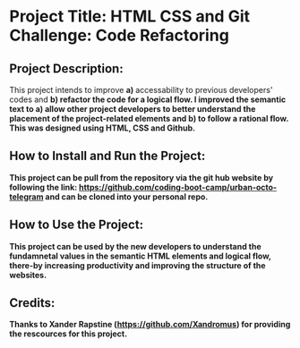 # Project Title: HTML CSS and Git Challenge: Code Refactoring
## Project Description:
This project intends to improve 
<b>   a) </b> accessability to previous developers' codes and 
 <b>  b) <b> refactor the code for a logical flow. 
I improved the semantic text to 
<b>   a) <b> allow other project developers to better understand the placement of the project-related elements and 
<b>   b) <b> to follow a rational flow.  
This was designed using HTML, CSS and Github.
## How to Install and Run the Project:
This project can be pull from the repository via the git hub website by following the link:
https://github.com/coding-boot-camp/urban-octo-telegram and can be cloned into your personal repo.
## How to Use the Project:
This project can be used by the new developers to understand the fundamnetal values in the semantic HTML elements and logical flow, there-by increasing productivity and improving the structure of the websites.
## Credits:
Thanks to Xander Rapstine (https://github.com/Xandromus) for providing the rescources for this project.